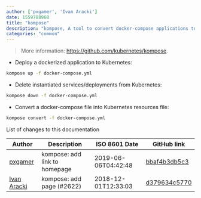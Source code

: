 ```yaml
---
author: ['pxgamer', 'Ivan Aracki']
date: 1559788968
title: "kompose"
description: "kompose, A tool to convert docker-compose applications to Kubernetes."
categories: "common"
---
```

> More information: <https://github.com/kubernetes/kompose>.

- Deploy a dockerized application to Kubernetes:

```bash
kompose up -f docker-compose.yml
```

- Delete instantiated services/deployments from Kubernetes:

```bash
kompose down -f docker-compose.yml
```

- Convert a docker-compose file into Kubernetes resources file:

```bash
kompose convert -f docker-compose.yml
```
List of changes to this documentation


Author | Description | ISO 8601 Date | GitHub link
------|-----|-----|-----
[pxgamer](mailto:owzie123@gmail.com) | kompose: add link to homepage | 2019-06-06T04:42:48 | [bbaf4b3db5c3](https://github.com/tldr-pages/tldr/commit/bbaf4b3db5c391e5e37249db387223debad70b3b)
[Ivan Aracki](mailto:aracki.ivan@gmail.com) | kompose: add page (#2622) | 2018-12-01T12:33:03 | [d379634c5770](https://github.com/tldr-pages/tldr/commit/d379634c577055f2de13ccd29d6a7bbe3d18b9c7)

